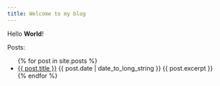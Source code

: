 ```yaml
---
title: Welcome to my blog
---
```


Hello **World**!

<!---
https://jekyllrb.com/docs/posts/#displaying-an-index-of-posts
--->

Posts:

<ul>
  {% for post in site.posts %}
    <li>
      <a href="{{ site.url }}/{{ post.url }}">{{ post.title }}</a>
      <time datetime="{{ post.date | date: "%Y-%m-%d" }}">{{ post.date | date_to_long_string }}</time>
      {{ post.excerpt }}
    </li>
  {% endfor %}
</ul>
